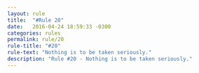 ```yaml
---
layout: rule
title:  "#Rule 20"
date:   2016-04-24 18:59:33 -0300
categories: rules
permalink: rule/20
rule-title: "#20"
rule-text: "Nothing is to be taken seriously."
description: "Rule #20 - Nothing is to be taken seriously."
---
```

